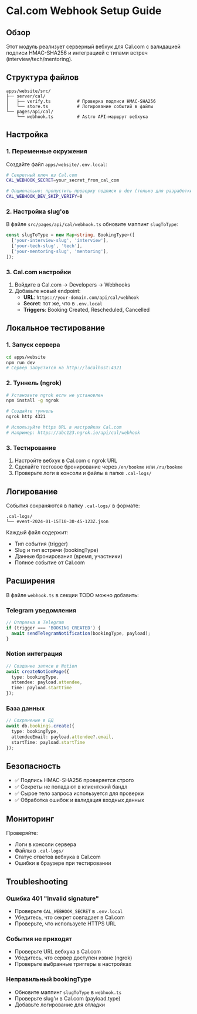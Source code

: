# Cal.com Webhook Setup Guide

## Обзор

Этот модуль реализует серверный вебхук для Cal.com с валидацией подписи HMAC-SHA256 и интеграцией с типами встреч (interview/tech/mentoring).

## Структура файлов

```
apps/website/src/
├── server/cal/
│   ├── verify.ts          # Проверка подписи HMAC-SHA256
│   └── store.ts           # Логирование событий в файлы
└── pages/api/cal/
    └── webhook.ts         # Astro API-маршрут вебхука
```

## Настройка

### 1. Переменные окружения

Создайте файл `apps/website/.env.local`:

```bash
# Секретный ключ из Cal.com
CAL_WEBHOOK_SECRET=your_secret_from_cal_com

# Опционально: пропустить проверку подписи в dev (только для разработки!)
CAL_WEBHOOK_DEV_SKIP_VERIFY=0
```

### 2. Настройка slug'ов

В файле `src/pages/api/cal/webhook.ts` обновите маппинг `slugToType`:

```typescript
const slugToType = new Map<string, BookingType>([
  ['your-interview-slug', 'interview'],
  ['your-tech-slug', 'tech'],
  ['your-mentoring-slug', 'mentoring'],
]);
```

### 3. Cal.com настройки

1. Войдите в Cal.com → Developers → Webhooks
2. Добавьте новый endpoint:
   - **URL**: `https://your-domain.com/api/cal/webhook`
   - **Secret**: тот же, что в `.env.local`
   - **Triggers**: Booking Created, Rescheduled, Cancelled

## Локальное тестирование

### 1. Запуск сервера

```bash
cd apps/website
npm run dev
# Сервер запустится на http://localhost:4321
```

### 2. Туннель (ngrok)

```bash
# Установите ngrok если не установлен
npm install -g ngrok

# Создайте туннель
ngrok http 4321

# Используйте https URL в настройках Cal.com
# Например: https://abc123.ngrok.io/api/cal/webhook
```

### 3. Тестирование

1. Настройте вебхук в Cal.com с ngrok URL
2. Сделайте тестовое бронирование через `/en/bookme` или `/ru/bookme`
3. Проверьте логи в консоли и файлы в папке `.cal-logs/`

## Логирование

События сохраняются в папку `.cal-logs/` в формате:
```
.cal-logs/
└── event-2024-01-15T10-30-45-123Z.json
```

Каждый файл содержит:
- Тип события (trigger)
- Slug и тип встречи (bookingType)
- Данные бронирования (время, участники)
- Полное событие от Cal.com

## Расширения

В файле `webhook.ts` в секции TODO можно добавить:

### Telegram уведомления
```typescript
// Отправка в Telegram
if (trigger === 'BOOKING_CREATED') {
  await sendTelegramNotification(bookingType, payload);
}
```

### Notion интеграция
```typescript
// Создание записи в Notion
await createNotionPage({
  type: bookingType,
  attendee: payload.attendee,
  time: payload.startTime
});
```

### База данных
```typescript
// Сохранение в БД
await db.bookings.create({
  type: bookingType,
  attendeeEmail: payload.attendee?.email,
  startTime: payload.startTime
});
```

## Безопасность

- ✅ Подпись HMAC-SHA256 проверяется строго
- ✅ Секреты не попадают в клиентский бандл
- ✅ Сырое тело запроса используется для проверки
- ✅ Обработка ошибок и валидация входных данных

## Мониторинг

Проверяйте:
- Логи в консоли сервера
- Файлы в `.cal-logs/`
- Статус ответов вебхука в Cal.com
- Ошибки в браузере при тестировании

## Troubleshooting

### Ошибка 401 "Invalid signature"
- Проверьте `CAL_WEBHOOK_SECRET` в `.env.local`
- Убедитесь, что секрет совпадает в Cal.com
- Проверьте, что используете HTTPS URL

### События не приходят
- Проверьте URL вебхука в Cal.com
- Убедитесь, что сервер доступен извне (ngrok)
- Проверьте выбранные триггеры в настройках

### Неправильный bookingType
- Обновите маппинг `slugToType` в `webhook.ts`
- Проверьте slug'и в Cal.com (payload.type)
- Добавьте логирование для отладки
